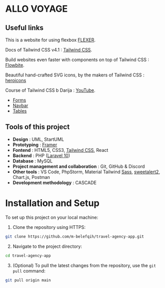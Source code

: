 # ALLO VOYAGE

## Useful links

This is a website for using flexbox [FLEXER](https://www.flexer.dev/).

Docs of Tailwind CSS v4.1 : [Tailwind CSS](https://tailwindcss.com/docs/installation/play-cdn).

Build websites even faster with components on top of Tailwind CSS : [Flowbite](https://flowbite.com/).

Beautiful hand-crafted SVG icons, by the makers of Tailwind CSS :  [heroicons](https://heroicons.com/)

Course of Tailwind CSS b Darija : [YouTube](https://www.youtube.com/watch?v=IZ5CehCYqcc&list=PLzw5gTKvdr_mbqo5i7OTxu8RK0yGdoECT).

- [Forms](https://flowbite.com/docs/components/forms/)
- [Navbar](https://flowbite.com/docs/components/navbar/)
- [Tables](https://flowbite.com/docs/components/tables/)

## Tools of this project

- **Design** : UML, StartUML
- **Prototyping** : [Framer](https://www.framer.com/)
- **Fontend** : HTML5, CSS3, [Tailwind CSS](https://tailwindcss.com/), React
- **Backend** : PHP ([Laravel 10](https://laravel.com/))
- **Database** : MySQL
- **Project management and collaboration** : Git, GitHub & Discord
- **Other tools** : VS Code, PhpStorm, Material Tailwind  [Sass](https://sass-lang.com/), [sweetalert2](https://sweetalert2.github.io/), Chart.js, Postman
- **Development methodology** : CASCADE

# Installation and Setup

To set up this project on your local machine:
1. Clone the repository using HTTPS:

```bash
git clone https://github.com/m-belefqih/travel-agency-app.git
```

2. Navigate to the project directory:

```bash
cd travel-agency-app
```

3. (Optional) To pull the latest changes from the repository, use the `git pull` command:

```bash
git pull origin main
```
